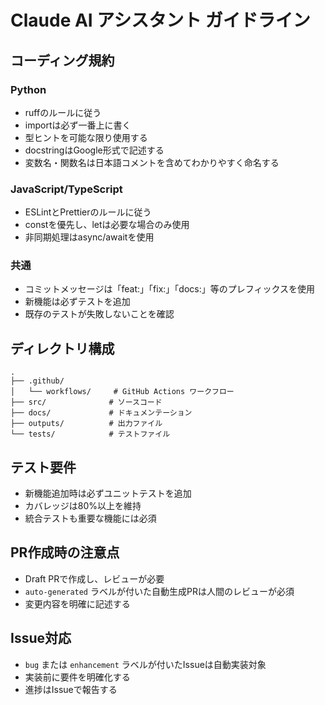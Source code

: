 # Claude AI アシスタント ガイドライン

## コーディング規約

### Python
- ruffのルールに従う
- importは必ず一番上に書く
- 型ヒントを可能な限り使用する
- docstringはGoogle形式で記述する
- 変数名・関数名は日本語コメントを含めてわかりやすく命名する

### JavaScript/TypeScript
- ESLintとPrettierのルールに従う
- constを優先し、letは必要な場合のみ使用
- 非同期処理はasync/awaitを使用

### 共通
- コミットメッセージは「feat:」「fix:」「docs:」等のプレフィックスを使用
- 新機能は必ずテストを追加
- 既存のテストが失敗しないことを確認

## ディレクトリ構成

```
.
├── .github/
│   └── workflows/     # GitHub Actions ワークフロー
├── src/              # ソースコード
├── docs/             # ドキュメンテーション
├── outputs/          # 出力ファイル
└── tests/            # テストファイル
```

## テスト要件

- 新機能追加時は必ずユニットテストを追加
- カバレッジは80%以上を維持
- 統合テストも重要な機能には必須

## PR作成時の注意点

- Draft PRで作成し、レビューが必要
- `auto-generated` ラベルが付いた自動生成PRは人間のレビューが必須
- 変更内容を明確に記述する

## Issue対応

- `bug` または `enhancement` ラベルが付いたIssueは自動実装対象
- 実装前に要件を明確化する
- 進捗はIssueで報告する 